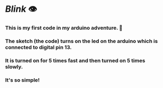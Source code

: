 # _Blink_ 👁️
### This is my first code in my arduino adventure. 🥳
### The sketch (the code) turns on the led on the arduino which is connected to digital pin 13. 
### It is turned on for 5 times fast and then turned on 5 times slowly.
### It's so simple!

